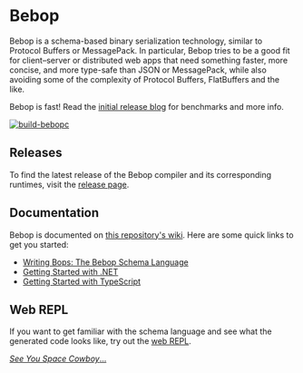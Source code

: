 # Bebop

Bebop is a schema-based binary serialization technology, similar to Protocol Buffers or MessagePack. In particular, Bebop tries to be a good fit for client–server or distributed web apps that need something faster, more concise, and more type-safe than JSON or MessagePack, while also avoiding some of the complexity of Protocol Buffers, FlatBuffers and the like.

Bebop is fast! Read the [initial release blog](https://rainway.com/blog/2020/12/09/bebop-an-efficient-schema-based-binary-serialization-format/) for benchmarks and more info.

[![build-bebopc](https://github.com/RainwayApp/bebop/actions/workflows/build-bebopc.yml/badge.svg)](https://github.com/RainwayApp/bebop/actions/workflows/build-bebopc.yml)

## Releases 
To find the latest release of the Bebop compiler and its corresponding runtimes, visit the [release page](https://github.com/RainwayApp/bebop/releases).

## Documentation
Bebop is documented on [this repository's wiki](https://github.com/RainwayApp/bebop/wiki). Here are some quick links to get you started:

- [Writing Bops: The Bebop Schema Language](https://github.com/RainwayApp/bebop/wiki/Writing-Bops:-The-Bebop-Schema-Language)
- [Getting Started with .NET](https://github.com/RainwayApp/bebop/wiki/Getting-Started-with-.NET)
- [Getting Started with TypeScript](https://github.com/RainwayApp/bebop/wiki/Getting-Started-with-TypeScript)

## Web REPL
If you want to get familiar with the schema language and see what the generated code looks like, try out the [web REPL](https://bebop.sh/repl/).

[_See You Space Cowboy_...](https://www.youtube.com/watch?v=u1UZHXB_r6g)
